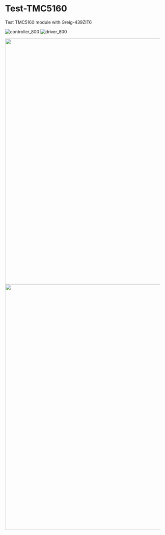 # Test-TMC5160
Test TMC5160 module with Greig-439ZIT6

![controller_800](https://user-images.githubusercontent.com/29155564/100048562-73d0de00-2e58-11eb-9293-cc44cecc7f6e.png ':size=200')
![driver_800](https://user-images.githubusercontent.com/29155564/100048567-75020b00-2e58-11eb-973d-daf41b9e2fb4.png)

<img src="https://user-images.githubusercontent.com/29155564/100048562-73d0de00-2e58-11eb-9293-cc44cecc7f6e.png" width="800"/>
<img src="https://user-images.githubusercontent.com/29155564/100048567-75020b00-2e58-11eb-973d-daf41b9e2fb4.png" width="800"/>

